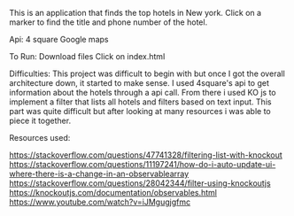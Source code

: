 This is an application that finds the top hotels in New york. Click on a marker to find the title and phone number of the hotel.

Api:
4 square
Google maps

To Run:
Download files
Click on index.html

Difficulties:
This project was difficult to begin with but once I got the overall architecture down, it started to make sense. I used 4square's api to get information
about the hotels through a api call. From there i used KO js to implement a filter that lists all hotels and filters based on text input. This part 
was quite difficult but after looking at many resources i was able to piece it together.

Resources used: 

https://stackoverflow.com/questions/47741328/filtering-list-with-knockout
https://stackoverflow.com/questions/11197241/how-do-i-auto-update-ui-where-there-is-a-change-in-an-observablearray
https://stackoverflow.com/questions/28042344/filter-using-knockoutjs
https://knockoutjs.com/documentation/observables.html
https://www.youtube.com/watch?v=iJMgugjgfmc